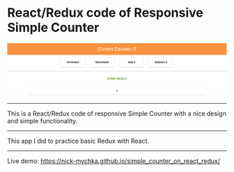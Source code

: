 # React/Redux code of Responsive Simple Counter
![cover for app](https://github.com/nick-mychka/simple_counter_on_react_redux_code/blob/master/cover_counter.png "Cover of simple counter")

* * *
This is a React/Redux code of responsive Simple Counter with a nice design and simple functionality.
- - -
This app I did to practice basic Redux with React. 
- - -
Live demo: https://nick-mychka.github.io/simple_counter_on_react_redux/
